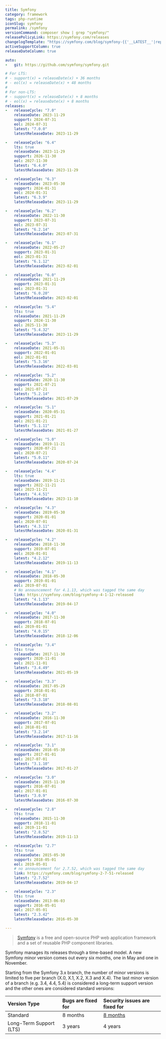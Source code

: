 ```yaml
---
title: Symfony
category: framework
tags: php-runtime
iconSlug: symfony
permalink: /symfony
versionCommand: composer show | grep "symfony/"
releasePolicyLink: https://symfony.com/releases
changelogTemplate: "https://symfony.com/blog/symfony-{{'__LATEST__'|replace:'.','-'}}-released"
activeSupportColumn: true
releaseDateColumn: true

auto:
-   git: https://github.com/symfony/symfony.git

# For LTS:
# - support(x) = releaseDate(x) + 36 months
# - eol(x) = releaseDate(x) + 48 months
#
# For non-LTS:
# - support(x) = releaseDate(x) + 8 months
# - eol(x) = releaseDate(x) + 8 months
releases:
-   releaseCycle: "7.0"
    releaseDate: 2023-11-29
    support: 2024-07-31
    eol: 2024-07-31
    latest: "7.0.0"
    latestReleaseDate: 2023-11-29

-   releaseCycle: "6.4"
    lts: true
    releaseDate: 2023-11-29
    support: 2026-11-30
    eol: 2027-11-30
    latest: "6.4.0"
    latestReleaseDate: 2023-11-29

-   releaseCycle: "6.3"
    releaseDate: 2023-05-30
    support: 2024-01-31
    eol: 2024-01-31
    latest: "6.3.9"
    latestReleaseDate: 2023-11-29

-   releaseCycle: "6.2"
    releaseDate: 2022-11-30
    support: 2023-07-31
    eol: 2023-07-31
    latest: "6.2.14"
    latestReleaseDate: 2023-07-31

-   releaseCycle: "6.1"
    releaseDate: 2022-05-27
    support: 2023-01-31
    eol: 2023-01-31
    latest: "6.1.12"
    latestReleaseDate: 2023-02-01

-   releaseCycle: "6.0"
    releaseDate: 2021-11-29
    support: 2023-01-31
    eol: 2023-01-31
    latest: "6.0.20"
    latestReleaseDate: 2023-02-01

-   releaseCycle: "5.4"
    lts: true
    releaseDate: 2021-11-29
    support: 2024-11-30
    eol: 2025-11-30
    latest: "5.4.32"
    latestReleaseDate: 2023-11-29

-   releaseCycle: "5.3"
    releaseDate: 2021-05-31
    support: 2022-01-01
    eol: 2022-01-01
    latest: "5.3.16"
    latestReleaseDate: 2022-03-01

-   releaseCycle: "5.2"
    releaseDate: 2020-11-30
    support: 2021-07-21
    eol: 2021-07-21
    latest: "5.2.14"
    latestReleaseDate: 2021-07-29

-   releaseCycle: "5.1"
    releaseDate: 2020-05-31
    support: 2021-01-21
    eol: 2021-01-21
    latest: "5.1.11"
    latestReleaseDate: 2021-01-27

-   releaseCycle: "5.0"
    releaseDate: 2019-11-21
    support: 2020-07-21
    eol: 2020-07-21
    latest: "5.0.11"
    latestReleaseDate: 2020-07-24

-   releaseCycle: "4.4"
    lts: true
    releaseDate: 2019-11-21
    support: 2022-11-21
    eol: 2023-11-21
    latest: "4.4.51"
    latestReleaseDate: 2023-11-10

-   releaseCycle: "4.3"
    releaseDate: 2019-05-30
    support: 2020-01-01
    eol: 2020-07-01
    latest: "4.3.11"
    latestReleaseDate: 2020-01-31

-   releaseCycle: "4.2"
    releaseDate: 2018-11-30
    support: 2019-07-01
    eol: 2020-01-01
    latest: "4.2.12"
    latestReleaseDate: 2019-11-13

-   releaseCycle: "4.1"
    releaseDate: 2018-05-30
    support: 2019-01-01
    eol: 2019-07-01
    # No announcement for 4.1.13, which was tagged the same day
    link: https://symfony.com/blog/symfony-4-1-12-released
    latest: "4.1.13"
    latestReleaseDate: 2019-04-17

-   releaseCycle: "4.0"
    releaseDate: 2017-11-30
    support: 2018-07-01
    eol: 2019-01-01
    latest: "4.0.15"
    latestReleaseDate: 2018-12-06

-   releaseCycle: "3.4"
    lts: true
    releaseDate: 2017-11-30
    support: 2020-11-01
    eol: 2021-11-01
    latest: "3.4.49"
    latestReleaseDate: 2021-05-19

-   releaseCycle: "3.3"
    releaseDate: 2017-05-29
    support: 2018-01-01
    eol: 2018-07-01
    latest: "3.3.18"
    latestReleaseDate: 2018-08-01

-   releaseCycle: "3.2"
    releaseDate: 2016-11-30
    support: 2017-07-01
    eol: 2018-01-01
    latest: "3.2.14"
    latestReleaseDate: 2017-11-16

-   releaseCycle: "3.1"
    releaseDate: 2016-05-30
    support: 2017-01-01
    eol: 2017-07-01
    latest: "3.1.10"
    latestReleaseDate: 2017-01-27

-   releaseCycle: "3.0"
    releaseDate: 2015-11-30
    support: 2016-07-01
    eol: 2017-01-01
    latest: "3.0.9"
    latestReleaseDate: 2016-07-30

-   releaseCycle: "2.8"
    lts: true
    releaseDate: 2015-11-30
    support: 2018-11-01
    eol: 2019-11-01
    latest: "2.8.52"
    latestReleaseDate: 2019-11-13

-   releaseCycle: "2.7"
    lts: true
    releaseDate: 2015-05-30
    support: 2018-05-01
    eol: 2019-05-01
    # no announcement for 2.7.52, which was tagged the same day
    link: https://symfony.com/blog/symfony-2-7-51-released
    latest: "2.7.52"
    latestReleaseDate: 2019-04-17

-   releaseCycle: "2.3"
    lts: true
    releaseDate: 2013-06-03
    support: 2016-05-01
    eol: 2017-05-01
    latest: "2.3.42"
    latestReleaseDate: 2016-05-30

---
```


> [Symfony](https://symfony.com/) is a free and open-source PHP web application framework and a set
> of reusable PHP component libraries.

Symfony manages its releases through a time-based model. A new Symfony minor version comes out every
six months, one in May and one in November.

Starting from the Symfony 3.x branch, the number of minor versions is limited to five per branch
(X.0, X.1, X.2, X.3 and X.4). The last minor version of a branch (e.g. 3.4, 4.4, 5.4) is considered
a long-term support version and the other ones are considered standard versions:

| Version Type            | Bugs are fixed for | Security issues are fixed for                                                          |
|:------------------------|:-------------------|:---------------------------------------------------------------------------------------|
| Standard                | 8 months           | [8 months](https://symfony.com/blog/symfony-maintenance-changes-for-standard-releases) |
| Long-Term Support (LTS) | 3 years            | 4 years                                                                                |
